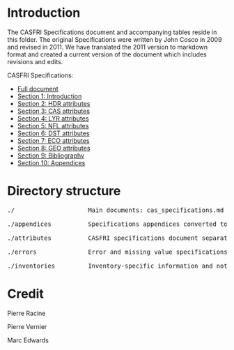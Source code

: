 # Introduction

The CASFRI Specifications document and accompanying tables reside in this folder. The original Specifications were written by John Cosco in 2009 and revised in 2011. We have translated the 2011 version to markdown format and created a current version of the document which includes revisions and edits.

CASFRI Specifications:

  * [Full document](cas_specifications.md)
  * [Section 1: Introduction](attributes/01_introduction.md)
  * [Section 2: HDR attributes](attributes/02_hdr_attributes.md)
  * [Section 3: CAS attributes](attributes/03_cas_attributes.md)
  * [Section 4: LYR attributes](attributes/04_lyr_attributes.md)
  * [Section 5: NFL attributes](attributes/05_nfl_attributes.md)
  * [Section 6: DST attributes](attributes/06_dst_attributes.md)
  * [Section 7: ECO attributes](attributes/07_eco_attributes.md)
  * [Section 8: GEO attributes](attributes/08_geo_attributes.md)
  * [Section 9: Bibliography](attributes/09_bibliography.md)
  * [Section 10: Appendices](attributes/10_appendices.md)

# Directory structure

<pre>
./                    Main documents: cas_specifications.md

./appendices          Specifications appendices converted to csv files (incomplete)

./attributes          CASFRI specifications document separated into sections

./errors              Error and missing value specifications and codes (csv files)

./inventories         Inventory-specific information and notes grouped by Province or Territory
</pre>

# Credit

Pierre Racine

Pierre Vernier

Marc Edwards
